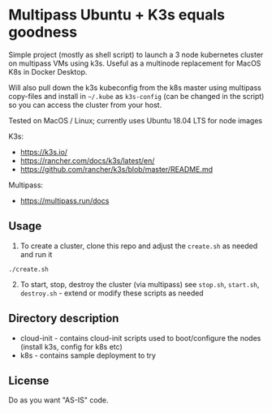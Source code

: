 # Multipass Ubuntu + K3s equals goodness

Simple project (mostly as shell script) to launch a 3 node kubernetes cluster on multipass VMs using k3s.  Useful as a multinode replacement for MacOS K8s in Docker Desktop.  

Will also pull down the k3s kubeconfig from the k8s master using multipass copy-files and install in `~/.kube` as `k3s-config` (can be changed in the script) so you can access the cluster from your host.

Tested on MacOS / Linux; currently uses Ubuntu 18.04 LTS for node images

K3s:
 - https://k3s.io/
 - https://rancher.com/docs/k3s/latest/en/
 - https://github.com/rancher/k3s/blob/master/README.md


Multipass:
- https://multipass.run/docs


## Usage

1. To create a cluster, clone this repo and adjust the `create.sh` as needed and run it

```
./create.sh
```

2. To start, stop, destroy the cluster (via multipass) see `stop.sh`, `start.sh`, `destroy.sh` - extend or modify these scripts as needed


## Directory description

 - cloud-init - contains cloud-init scripts used to boot/configure the nodes (install k3s, config for k8s etc)
 - k8s - contains sample deployment to try


## License
Do as you want "AS-IS" code.
